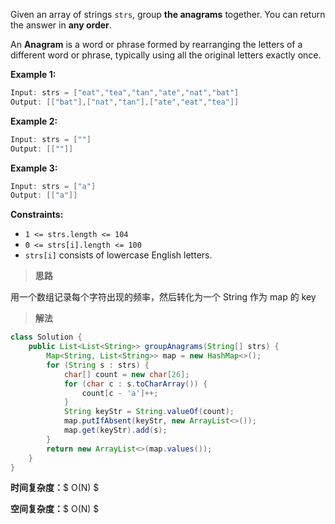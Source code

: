 Given an array of strings `strs`, group **the anagrams** together. You can return the answer in **any order**.

An **Anagram** is a word or phrase formed by rearranging the letters of a different word or phrase, typically using all the original letters exactly once.

 

**Example 1:**

```java
Input: strs = ["eat","tea","tan","ate","nat","bat"]
Output: [["bat"],["nat","tan"],["ate","eat","tea"]]
```

**Example 2:**

```java
Input: strs = [""]
Output: [[""]]
```

**Example 3:**

```java
Input: strs = ["a"]
Output: [["a"]]
```

 

**Constraints:**

- `1 <= strs.length <= 104`
- `0 <= strs[i].length <= 100`
- `strs[i]` consists of lowercase English letters.



> **思路**

用一个数组记录每个字符出现的频率，然后转化为一个 String 作为 map 的 key



> **解法**

```java
class Solution {
    public List<List<String>> groupAnagrams(String[] strs) {
        Map<String, List<String>> map = new HashMap<>();
        for (String s : strs) {
            char[] count = new char[26];
            for (char c : s.toCharArray()) {
                count[c - 'a']++;
            }
            String keyStr = String.valueOf(count);
            map.putIfAbsent(keyStr, new ArrayList<>());
            map.get(keyStr).add(s);
        }
        return new ArrayList<>(map.values());
    }
}
```

**时间复杂度：**$ O(N) $

**空间复杂度：**$ O(N) $

